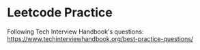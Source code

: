 # Leetcode Practice
Following Tech Interview Handbook's questions: https://www.techinterviewhandbook.org/best-practice-questions/
